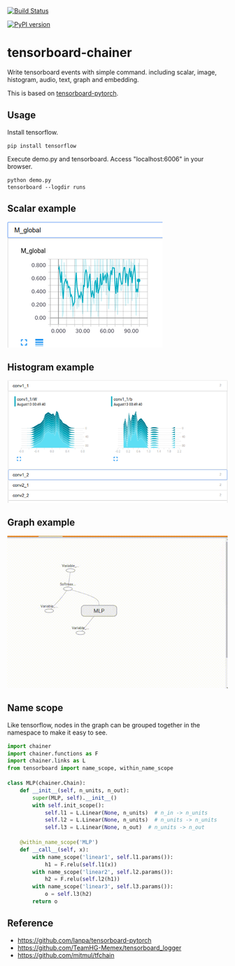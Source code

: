 [![Build Status](https://travis-ci.org/neka-nat/tensorboard-chainer.svg?branch=master)](https://travis-ci.org/neka-nat/tensorboard-chainer)

[![PyPI version](https://badge.fury.io/py/tensorboard-chainer.svg)](https://badge.fury.io/py/tensorboard-chainer)

# tensorboard-chainer

Write tensorboard events with simple command.
including scalar, image, histogram, audio, text, graph and embedding.

This is based on [tensorboard-pytorch](https://github.com/lanpa/tensorboard-pytorch).

## Usage

Install tensorflow.

```
pip install tensorflow
```

Execute demo.py and tensorboard.
Access "localhost:6006" in your browser.

```
python demo.py
tensorboard --logdir runs
```

## Scalar example

![graph](screenshots/scalar.png)

## Histogram example

![graph](screenshots/histogram.png)

## Graph example

![graph](screenshots/graph.gif)

## Name scope

Like tensorflow, nodes in the graph can be grouped together in the namespace to make it easy to see.

```python
import chainer
import chainer.functions as F
import chainer.links as L
from tensorboard import name_scope, within_name_scope

class MLP(chainer.Chain):
    def __init__(self, n_units, n_out):
        super(MLP, self).__init__()
        with self.init_scope():
            self.l1 = L.Linear(None, n_units)  # n_in -> n_units
            self.l2 = L.Linear(None, n_units)  # n_units -> n_units
            self.l3 = L.Linear(None, n_out)  # n_units -> n_out

    @within_name_scope('MLP')
    def __call__(self, x):
        with name_scope('linear1', self.l1.params()):
            h1 = F.relu(self.l1(x))
        with name_scope('linear2', self.l2.params()):
            h2 = F.relu(self.l2(h1))
        with name_scope('linear3', self.l3.params()):
            o = self.l3(h2)
        return o
```


## Reference

* https://github.com/lanpa/tensorboard-pytorch
* https://github.com/TeamHG-Memex/tensorboard_logger
* https://github.com/mitmul/tfchain